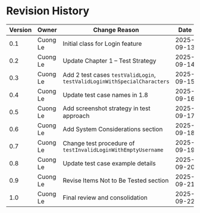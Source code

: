 # Revision History

| Version | Owner         | Change Reason                                                                 | Date       |
|---------|---------------|-------------------------------------------------------------------------------|------------|
| 0.1     | Cuong Le      | Initial class for Login feature                                               | 2025-09-13 |
| 0.2     | Cuong Le      | Update Chapter 1 – Test Strategy                                              | 2025-09-14 |
| 0.3     | Cuong Le      | Add 2 test cases `testValidLogin`, `testValidLoginWithSpecialCharacters`      | 2025-09-15 |
| 0.4     | Cuong Le      | Update test case names in 1.8                                                 | 2025-09-16 |
| 0.5     | Cuong Le      | Add screenshot strategy in test approach                                      | 2025-09-17 |
| 0.6     | Cuong Le      | Add System Considerations section                                             | 2025-09-18 |
| 0.7     | Cuong Le      | Change test procedure of `testInvalidLoginWithEmptyUsername`                  | 2025-09-19 |
| 0.8     | Cuong Le      | Update test case example details                                              | 2025-09-20 |
| 0.9     | Cuong Le      | Revise Items Not to Be Tested section                                         | 2025-09-21 |
| 1.0     | Cuong Le      | Final review and consolidation                                                | 2025-09-22 |
